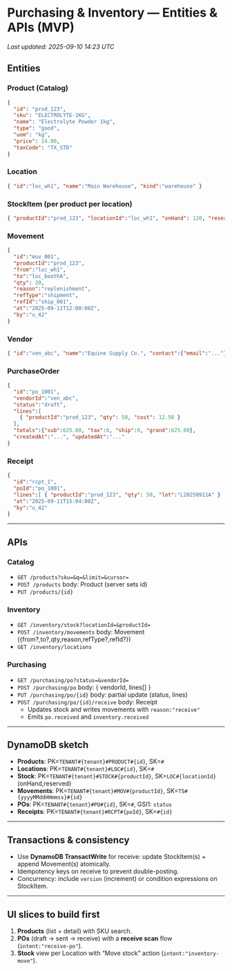 # Purchasing & Inventory — Entities & APIs (MVP)
_Last updated: 2025-09-10 14:23 UTC_


## Entities
### Product (Catalog)
```json
{
  "id": "prod_123",
  "sku": "ELECTROLYTE-1KG",
  "name": "Electrolyte Powder 1kg",
  "type": "good",
  "uom": "kg",
  "price": 24.00,
  "taxCode": "TX_STD"
}
```

### Location
```json
{ "id":"loc_wh1", "name":"Main Warehouse", "kind":"warehouse" }
```

### StockItem (per product per location)
```json
{ "productId":"prod_123", "locationId":"loc_wh1", "onHand": 120, "reserved": 5 }
```

### Movement
```json
{
  "id":"mov_001",
  "productId":"prod_123",
  "from":"loc_wh1",
  "to":"loc_boothA",
  "qty": 20,
  "reason":"replenishment",
  "refType":"shipment",
  "refId":"ship_001",
  "at":"2025-09-11T12:00:00Z",
  "by":"u_42"
}
```

### Vendor
```json
{ "id":"ven_abc", "name":"Equine Supply Co.", "contact":{"email":"..."} }
```

### PurchaseOrder
```json
{
  "id":"po_1001",
  "vendorId":"ven_abc",
  "status":"draft",
  "lines":[
    { "productId":"prod_123", "qty": 50, "cost": 12.50 }
  ],
  "totals":{"sub":625.00, "tax":0, "ship":0, "grand":625.00},
  "createdAt":"...", "updatedAt":"..."
}
```

### Receipt
```json
{
  "id":"rcpt_1",
  "poId":"po_1001",
  "lines":[ { "productId":"prod_123", "qty": 50, "lot":"L20250911A" } ],
  "at":"2025-09-11T15:04:00Z",
  "by":"u_42"
}
```

---

## APIs
### Catalog
- `GET /products?sku=&q=&limit=&cursor=`
- `POST /products` body: Product (server sets id)
- `PUT /products/{id}`

### Inventory
- `GET /inventory/stock?locationId=&productId=`
- `POST /inventory/movements` body: Movement ({from?,to?,qty,reason,refType?,refId?})
- `GET /inventory/locations`

### Purchasing
- `GET /purchasing/po?status=&vendorId=`
- `POST /purchasing/po` body: { vendorId, lines[] }
- `PUT /purchasing/po/{id}` body: partial update (status, lines)
- `POST /purchasing/po/{id}/receive` body: Receipt
  - Updates stock and writes movements with `reason:"receive"`
  - Emits `po.received` and `inventory.received`

---

## DynamoDB sketch
- **Products**: PK=`TENANT#{tenant}#PRODUCT#{id}`, SK=`#`  
- **Locations**: PK=`TENANT#{tenant}#LOC#{id}`, SK=`#`  
- **Stock**: PK=`TENANT#{tenant}#STOCK#{productId}`, SK=`LOC#{locationId}` (onHand,reserved)  
- **Movements**: PK=`TENANT#{tenant}#MOV#{productId}`, SK=`TS#{yyyyMMddHHmmss}#{id}`  
- **POs**: PK=`TENANT#{tenant}#PO#{id}`, SK=`#`, GSI1: `status`  
- **Receipts**: PK=`TENANT#{tenant}#RCPT#{poId}`, SK=`#{id}`

---

## Transactions & consistency
- Use **DynamoDB TransactWrite** for receive: update StockItem(s) + append Movement(s) atomically.
- Idempotency keys on receive to prevent double-posting.
- Concurrency: include `version` (increment) or condition expressions on StockItem.

---

## UI slices to build first
1) **Products** (list + detail) with SKU search.  
2) **POs** (draft → sent → receive) with a **receive scan** flow (`intent:"receive-po"`).  
3) **Stock** view per Location with “Move stock” action (`intent:"inventory-move"`).
